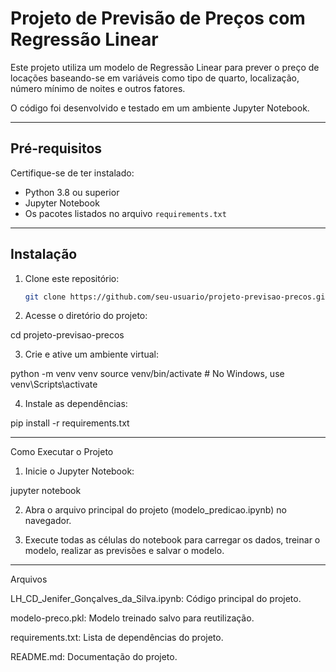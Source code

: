 # Projeto de Previsão de Preços com Regressão Linear

Este projeto utiliza um modelo de Regressão Linear para prever o preço de locações baseando-se em variáveis como tipo de quarto, localização, número mínimo de noites e outros fatores. 

O código foi desenvolvido e testado em um ambiente Jupyter Notebook.

---

## Pré-requisitos

Certifique-se de ter instalado:

- Python 3.8 ou superior
- Jupyter Notebook
- Os pacotes listados no arquivo `requirements.txt`

---

## Instalação

1. Clone este repositório:
   ```bash
   git clone https://github.com/seu-usuario/projeto-previsao-precos.git

2. Acesse o diretório do projeto:

cd projeto-previsao-precos


3. Crie e ative um ambiente virtual:

python -m venv venv
source venv/bin/activate   # No Windows, use venv\Scripts\activate


4. Instale as dependências:

pip install -r requirements.txt




---

Como Executar o Projeto

1. Inicie o Jupyter Notebook:

jupyter notebook


2. Abra o arquivo principal do projeto (modelo_predicao.ipynb) no navegador.


3. Execute todas as células do notebook para carregar os dados, treinar o modelo, realizar as previsões e salvar o modelo.




---

Arquivos

LH_CD_Jenifer_Gonçalves_da_Silva.ipynb: Código principal do projeto.

modelo-preco.pkl: Modelo treinado salvo para reutilização.

requirements.txt: Lista de dependências do projeto.

README.md: Documentação do projeto.


